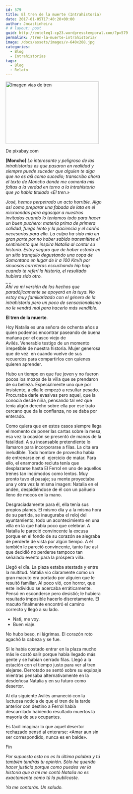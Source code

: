 ```yaml
---
id: 579
title: El tren de la muerte (Intrahistoria)
date: 2017-01-05T17:40:20+00:00
author: Jmcastinheira
# # layout: post
guid: http://enteleq1-cp23.wordpresstemporal.com/?p=579
permalink: /tren-la-muerte-intrahistoria/
image: /docs/assets/images/v-640x288.jpg
categories:
  - Blog
  - Intrahistorias
tags:
  - Blog
  - Relato
---
```

<div id="attachment_1178" style="width: 310px" class="wp-caption alignleft">
  <a href="http://entelequia.info/docs/assets/images/v.jpg"><img aria-describedby="caption-attachment-1178" class="wp-image-1178 size-medium" src="http://entelequia.info/docs/assets/images/v-300x200.jpg" alt="Imagen vias de tren" width="300" height="200" srcset="http://entelequia.info/docs/assets/images/v-300x200.jpg 300w, http://entelequia.info/docs/assets/images/v-451x300.jpg 451w, http://entelequia.info/docs/assets/images/v.jpg 640w" sizes="(max-width: 300px) 100vw, 300px" /></a>
  
  <p id="caption-attachment-1178" class="wp-caption-text">
    De pixabay.com
  


**[Moncho]** _Lo interesante y peligroso de las intrahistorias es que pasaron en realidad y siempre puede suceder que alguien te diga que no es aśi como sucedio; transcribo ahora el texto de Moncho donde me comenta mis faltas a la verdad en torno a la intrahistoria que yo había titulado «El tren.»_

_José, hemos perpetrado un acto horrible. Algo así como preparar una fabada de lata en el microondas para agasajar a nuestros invitados cuando lo teníamos todo para hacer un buen puchero: materia prima de primera calidad, fuego lento y la paciencia y el cariño necesarios para ello. La culpa ha sido mía en gran parte por no haber sabido transmitirte el sentimiento que inspira Natalia al contar su historia. Estoy seguro que de haber estado en un sitio tranquilo degustando una copa de Somontano en lugar de ir a 100 Km/h por sinuosas carreteras escuchando hip hop cuando te referí la historia, el resultado hubiera sido otro._  
_ _  
_Ahí va mi versión de los hechos que paradójicamente se apoyará en la tuya. No estoy muy familiarizado con el género de la intrahistoria pero un poco de sensacionalismo no le vendrá mal para hacerlo más vendible._

**El tren de la muerte**.

Hoy Natalia es una señora de ochenta años a quien podemos encontrar paseando de buena mañana por el casco viejo de Avilés. Venerable testigo de un momento irrepetible de nuestra historia. Mujer generosa que de vez  en cuando vuelve de sus recuerdos para compartirlos con quienes quieren aprender.

Hubo un tiempo en que fue joven y no fueron pocos los mozos de la villa que se prendaron de su belleza. Especialmente uno que por insistente, a ella le empezó a resultar pesado. Procuraba darle evasivas pero aquel, que la conocía desde niña, pensando tal vez que tenía algún derecho sobre ella por ese trato cercano que da la confianza, no se daba por enterado.

Como quiera que en estos casos siempre llega el momento de poner las cartas sobre la mesa, esa vez la ocasión se presentó de manos de la fatalidad. A su incansable pretendiente lo llamaron para incorporarse a filas. La cita era ineludible. Todo hombre de provecho había de entrenarse en el  ejercicio de matar. Para ello, el enamorado recluta tenía que desplazarse hasta El Ferrol en uno de aquellos trenes tan incómodos como lentos. Muy pronto tuvo el pasaje; su mente proyectaba una y otra vez la misma imagen: Natalia en el andén, despidiéndose de él con un pañuelo lleno de mocos en la mano.

Desgraciadamente para él, ella tenía sus propios planes. El mismo día y a la misma hora de su partida, se inauguraba el reloj del ayuntamiento, todo un acontecimiento en una villa en la que había poco que celebrar. A Natalia le pareció convincente la excusa porque en el fondo de su corazón se alegraba de perderle de vista por algún tiempo. A él también le pareció convincente, tanto fue así que decidió no perderse tampoco tan señalado evento para la próspera villa.

Llegó el día. La plaza estaba atestada y entre la multitud. Natalia vio claramente como un gran macuto era portado por alguien que le resultó familiar. Al poco vió, con horror, que este individuo se acercaba erráticamente. Pensó en esconderse pero desistió; le hubiera resultado imposible hacerlo discretamente. El macuto finalmente encontró el camino correcto y llegó a su lado.

  * Nati, me voy.
  * Buen viaje.

No hubo beso, ni lágrimas. El corazón roto agachó la cabeza y se fue.

Si le había costado entrar en la plaza mucho más le costó salir porque había llegado más gente y se habían cerrado filas. Llegó a la estación con el tiempo justo para ver al tren alejarse. Derrotado se sentó sobre su equipaje mientras pensaba alternativamente en la desdeñosa Natalia y en su futuro como desertor.

Al día siguiente Avilés amaneció con la luctuosa noticia de que el tren de la tarde anterior con destino a Ferrol había descarrilado habiendo resultado muertos la mayoría de sus ocupantes.

Es fácil imaginar lo que aquel desertor rechazado pensó al enterarse: «Amar aun sin ser correspondido, nunca es en balde».

Fin

_Por supuesto esto no es la última palabra y tú también tendrás tu opinión. Sólo he querido hacer justicia porque como puedes ver la historia que a mí me contó Natalia no es exactamente como tú la publicaste._

_Ya me contarás. Un saludo._